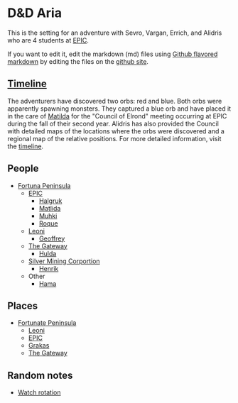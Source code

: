 # D&D Aria

This is the setting for an adventure with Sevro, Vargan, Errich, and Alidris 
who are 4 students at [EPIC](places/EPIC.html).




If you want to edit it, edit the markdown (md) files using 
[Github flavored markdown](https://github.com/adam-p/markdown-here/wiki/Markdown-Cheatsheet)
by editing the files on the 
[github site](https://github.com/dndManager/dndAria).

## [Timeline](timeline.html)

The adventurers have discovered two orbs: red and blue. 
Both orbs were apparently spawning monsters. 
They captured a blue orb and have placed it in the care of 
[Matilda](people/matilda.html) for the "Council of Elrond" meeting occurring
at EPIC during the fall of their second year. 
Alidris has also provided the Council with detailed maps of the locations 
where the orbs were discovered and a regional map of the relative positions.
For more detailed information, visit the [timeline](timeline.html).

## People


- [Fortuna Peninsula](places/fortuna.html)
  - [EPIC](places/epic.html)
    - [Halgruk](people/halgruk.html)
    - [Matlida](people/matilda.html)
    - [Muhki](people/muhki.html)
    - [Roque](people/roque.html)
  - [Leoni](places/leoni.html)
    - [Geoffrey](people/geoffrey.html)
  - [The Gateway](places/gateway.html)
    - [Hulda](people/hulda.html)
  - [Silver Mining Corportion](places/smc.html)
    - [Henrik](people/henrik.html)
  - Other
    - [Hama](people/hama.html)

## Places

- [Fortunate Peninsula](places/fortuna.html)
  - [Leoni](places/leoni.html)
  - [EPIC](places/EPIC.html)
  - [Grakas](places/grakas.html)
  - [The Gateway](places/gateway.html)

## Random notes

- [Watch rotation](notes/watch.html)